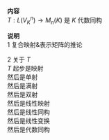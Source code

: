 **内容**  
$T:L(V_K^n)\to M_n(K)$ 是 $K$ 代数同构  
  
**说明**  
1 复合映射&表示矩阵的推论  
  
2 关于 $T$  
$T$ 起步是映射  
然后是单射  
然后是满射  
然后是双射  
然后是线性映射  
然后是线性同构  
然后是线性变换  
然后是代数同构  
